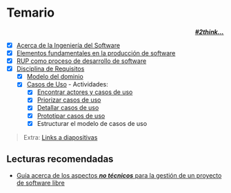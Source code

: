 # Temario

<div align=right>

***[#2think...](temario/2think.md)***

</div>

* [x] [Acerca de la Ingeniería del Software](temario/contenidos/acercaDe.md)
* [x] [Elementos fundamentales en la producción de software](https://github.com/mmasias/PRG1/blob/main/temario/00000-introduccion.md)
* [x] [RUP como proceso de desarrollo de software](temario/rup.md)
* [x] [Disciplina de Requisitos](temario/disciplinaDeRequisitos.md)
  * [x] [Modelo del dominio](temario/contenidos/MdD.md)
  * [x] [Casos de Uso](temario/contenidos/CdU.md) - Actividades:
    * [x] [Encontrar actores y casos de uso](temario/contenidos/CdU.eAyCdU.md)
    * [x] [Priorizar casos de uso](temario/contenidos/CdU.PCdU.md)
    * [x] [Detallar casos de uso](temario/contenidos/Cdu.dCdU.md)
    * [x] [Prototipar casos de uso](temario/contenidos/CdU.ICdU.md)
    * [x] Estructurar el modelo de casos de uso

> Extra: [Links a diapositivas](https://drive.google.com/drive/folders/1m_wsaMgdAHJ5gYKcpwJtU1IeDWRtLsAj?usp=sharing)

## Lecturas recomendadas

- [Guía acerca de los aspectos ***no técnicos*** para la gestión de un proyecto de software libre](https://tldp.org/HOWTO/Software-Proj-Mgmt-HOWTO/index.html)
  
